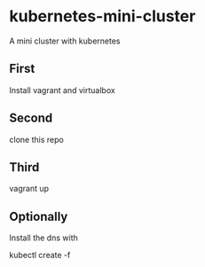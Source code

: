 # kubernetes-mini-cluster
A mini cluster with kubernetes

## First

Install vagrant and virtualbox

## Second

clone this repo

## Third

vagrant up


## Optionally

Install the dns with

kubectl create -f 